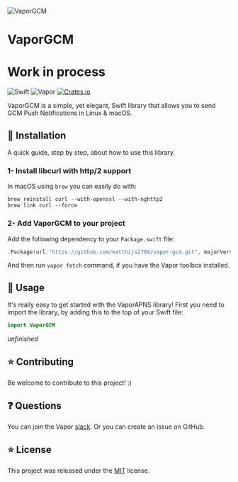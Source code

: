 ![VaporGCM](https://cloud.githubusercontent.com/assets/4346200/19014987/344c5014-87fb-11e6-8727-3a687117c17e.png)

# VaporGCM
# Work in process

![Swift](http://img.shields.io/badge/swift-3.0-brightgreen.svg)
![Vapor](https://img.shields.io/badge/Vapor-1.0-green.svg)
[![Crates.io](https://img.shields.io/crates/l/rustc-serialize.svg?maxAge=2592000)]()

VaporGCM is a simple, yet elegant, Swift library that allows you to send GCM Push Notifications in Linux & macOS.

## 🔧 Installation

A quick guide, step by step, about how to use this library.

### 1- Install libcurl with http/2 support

In macOS using `brew` you can easily do with:

```shell
brew reinstall curl --with-openssl --with-nghttp2
brew link curl --force
```

### 2- Add VaporGCM to your project

Add the following dependency to your `Package.swift` file:

```swift
.Package(url:"https://github.com/matthijs2704/vapor-gcm.git", majorVersion: 0, minor: 1)
```

And then run `vapor fetch` command, if you have the Vapor toolbox installed.

## 🚀 Usage

It's really easy to get started with the VaporAPNS library! First you need to import the library, by adding this to the top of your Swift file:
```swift
import VaporGCM
```

*unfinished*

## ⭐ Contributing

Be welcome to contribute to this project! :)

## ❓ Questions

You can join the Vapor [slack](http://vapor.team). Or you can create an issue on GitHub.

## ⭐ License

This project was released under the [MIT](LICENSE.md) license.
